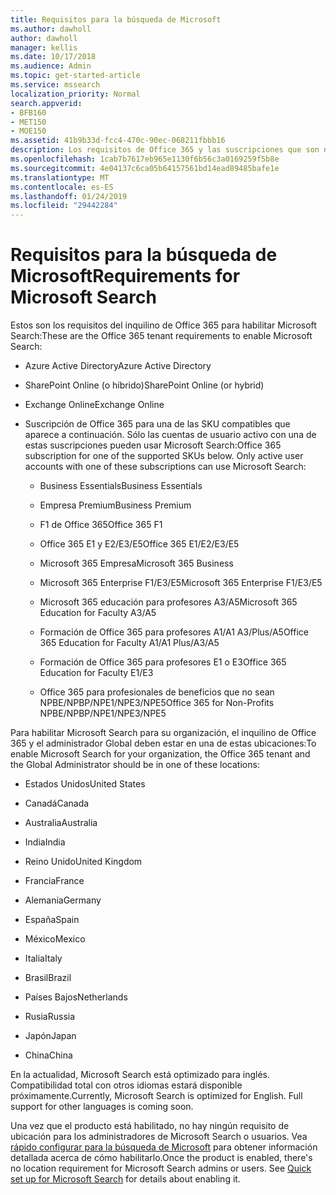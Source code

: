 ```yaml
---
title: Requisitos para la búsqueda de Microsoft
ms.author: dawholl
author: dawholl
manager: kellis
ms.date: 10/17/2018
ms.audience: Admin
ms.topic: get-started-article
ms.service: mssearch
localization_priority: Normal
search.appverid:
- BFB160
- MET150
- MOE150
ms.assetid: 41b9b33d-fcc4-470c-90ec-068211fbbb16
description: Los requisitos de Office 365 y las suscripciones que son necesarios para habilitación Microsoft Search
ms.openlocfilehash: 1cab7b7617eb965e1130f6b56c3a0169259f5b8e
ms.sourcegitcommit: 4e04137c6ca05b64157561bd14ead89485bafe1e
ms.translationtype: MT
ms.contentlocale: es-ES
ms.lasthandoff: 01/24/2019
ms.locfileid: "29442284"
---
```

# <a name="requirements-for-microsoft-search"></a><span data-ttu-id="dc4cd-103">Requisitos para la búsqueda de Microsoft</span><span class="sxs-lookup"><span data-stu-id="dc4cd-103">Requirements for Microsoft Search</span></span>

<span data-ttu-id="dc4cd-104">Estos son los requisitos del inquilino de Office 365 para habilitar Microsoft Search:</span><span class="sxs-lookup"><span data-stu-id="dc4cd-104">These are the Office 365 tenant requirements to enable Microsoft Search:</span></span> 
  
- <span data-ttu-id="dc4cd-105">Azure Active Directory</span><span class="sxs-lookup"><span data-stu-id="dc4cd-105">Azure Active Directory</span></span>
    
- <span data-ttu-id="dc4cd-106">SharePoint Online (o híbrido)</span><span class="sxs-lookup"><span data-stu-id="dc4cd-106">SharePoint Online (or hybrid)</span></span>
    
- <span data-ttu-id="dc4cd-107">Exchange Online</span><span class="sxs-lookup"><span data-stu-id="dc4cd-107">Exchange Online</span></span>
    
- <span data-ttu-id="dc4cd-p101">Suscripción de Office 365 para una de las SKU compatibles que aparece a continuación. Sólo las cuentas de usuario activo con una de estas suscripciones pueden usar Microsoft Search:</span><span class="sxs-lookup"><span data-stu-id="dc4cd-p101">Office 365 subscription for one of the supported SKUs below. Only active user accounts with one of these subscriptions can use Microsoft Search:</span></span>
    
  - <span data-ttu-id="dc4cd-110">Business Essentials</span><span class="sxs-lookup"><span data-stu-id="dc4cd-110">Business Essentials</span></span>
    
  - <span data-ttu-id="dc4cd-111">Empresa Premium</span><span class="sxs-lookup"><span data-stu-id="dc4cd-111">Business Premium</span></span>
    
  - <span data-ttu-id="dc4cd-112">F1 de Office 365</span><span class="sxs-lookup"><span data-stu-id="dc4cd-112">Office 365 F1</span></span>
    
  - <span data-ttu-id="dc4cd-113">Office 365 E1 y E2/E3/E5</span><span class="sxs-lookup"><span data-stu-id="dc4cd-113">Office 365 E1/E2/E3/E5</span></span>
    
  - <span data-ttu-id="dc4cd-114">Microsoft 365 Empresa</span><span class="sxs-lookup"><span data-stu-id="dc4cd-114">Microsoft 365 Business</span></span>
    
  - <span data-ttu-id="dc4cd-115">Microsoft 365 Enterprise F1/E3/E5</span><span class="sxs-lookup"><span data-stu-id="dc4cd-115">Microsoft 365 Enterprise F1/E3/E5</span></span>
    
  - <span data-ttu-id="dc4cd-116">Microsoft 365 educación para profesores A3/A5</span><span class="sxs-lookup"><span data-stu-id="dc4cd-116">Microsoft 365 Education for Faculty A3/A5</span></span>
    
  - <span data-ttu-id="dc4cd-117">Formación de Office 365 para profesores A1/A1 A3/Plus/A5</span><span class="sxs-lookup"><span data-stu-id="dc4cd-117">Office 365 Education for Faculty A1/A1 Plus/A3/A5</span></span>
    
  - <span data-ttu-id="dc4cd-118">Formación de Office 365 para profesores E1 o E3</span><span class="sxs-lookup"><span data-stu-id="dc4cd-118">Office 365 Education for Faculty E1/E3</span></span>
    
  - <span data-ttu-id="dc4cd-119">Office 365 para profesionales de beneficios que no sean NPBE/NPBP/NPE1/NPE3/NPE5</span><span class="sxs-lookup"><span data-stu-id="dc4cd-119">Office 365 for Non-Profits NPBE/NPBP/NPE1/NPE3/NPE5</span></span>
    
<span data-ttu-id="dc4cd-120">Para habilitar Microsoft Search para su organización, el inquilino de Office 365 y el administrador Global deben estar en una de estas ubicaciones:</span><span class="sxs-lookup"><span data-stu-id="dc4cd-120">To enable Microsoft Search for your organization, the Office 365 tenant and the Global Administrator should be in one of these locations:</span></span>
  
- <span data-ttu-id="dc4cd-121">Estados Unidos</span><span class="sxs-lookup"><span data-stu-id="dc4cd-121">United States</span></span>
    
- <span data-ttu-id="dc4cd-122">Canadá</span><span class="sxs-lookup"><span data-stu-id="dc4cd-122">Canada</span></span>
    
- <span data-ttu-id="dc4cd-123">Australia</span><span class="sxs-lookup"><span data-stu-id="dc4cd-123">Australia</span></span>
    
- <span data-ttu-id="dc4cd-124">India</span><span class="sxs-lookup"><span data-stu-id="dc4cd-124">India</span></span>
    
- <span data-ttu-id="dc4cd-125">Reino Unido</span><span class="sxs-lookup"><span data-stu-id="dc4cd-125">United Kingdom</span></span>
    
- <span data-ttu-id="dc4cd-126">Francia</span><span class="sxs-lookup"><span data-stu-id="dc4cd-126">France</span></span>
    
- <span data-ttu-id="dc4cd-127">Alemania</span><span class="sxs-lookup"><span data-stu-id="dc4cd-127">Germany</span></span>
  
- <span data-ttu-id="dc4cd-128">España</span><span class="sxs-lookup"><span data-stu-id="dc4cd-128">Spain</span></span>
    
- <span data-ttu-id="dc4cd-129">México</span><span class="sxs-lookup"><span data-stu-id="dc4cd-129">Mexico</span></span>
    
- <span data-ttu-id="dc4cd-130">Italia</span><span class="sxs-lookup"><span data-stu-id="dc4cd-130">Italy</span></span>
    
- <span data-ttu-id="dc4cd-131">Brasil</span><span class="sxs-lookup"><span data-stu-id="dc4cd-131">Brazil</span></span>
    
- <span data-ttu-id="dc4cd-132">Países Bajos</span><span class="sxs-lookup"><span data-stu-id="dc4cd-132">Netherlands</span></span>
    
- <span data-ttu-id="dc4cd-133">Rusia</span><span class="sxs-lookup"><span data-stu-id="dc4cd-133">Russia</span></span>
    
- <span data-ttu-id="dc4cd-134">Japón</span><span class="sxs-lookup"><span data-stu-id="dc4cd-134">Japan</span></span>

- <span data-ttu-id="dc4cd-135">China</span><span class="sxs-lookup"><span data-stu-id="dc4cd-135">China</span></span>
 
<span data-ttu-id="dc4cd-p102">En la actualidad, Microsoft Search está optimizado para inglés. Compatibilidad total con otros idiomas estará disponible próximamente.</span><span class="sxs-lookup"><span data-stu-id="dc4cd-p102">Currently, Microsoft Search is optimized for English. Full support for other languages is coming soon.</span></span>

<span data-ttu-id="dc4cd-p103">Una vez que el producto está habilitado, no hay ningún requisito de ubicación para los administradores de Microsoft Search o usuarios. Vea [rápido configurar para la búsqueda de Microsoft](quick-set-up.md) para obtener información detallada acerca de cómo habilitarlo.</span><span class="sxs-lookup"><span data-stu-id="dc4cd-p103">Once the product is enabled, there's no location requirement for Microsoft Search admins or users. See [Quick set up for Microsoft Search](quick-set-up.md) for details about enabling it.</span></span> 

  


